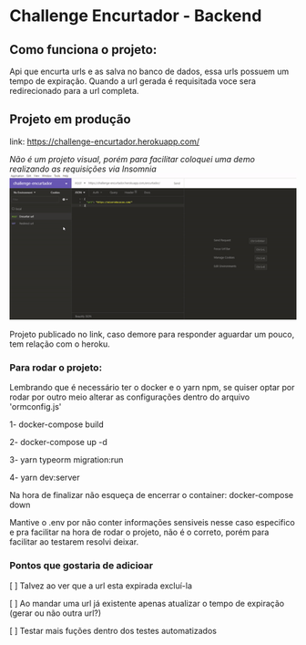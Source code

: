 # Challenge Encurtador - Backend

## Como funciona o projeto:
Api que encurta urls e as salva no banco de dados, essa urls possuem um tempo de expiração. Quando a url gerada é requisitada voce sera redirecionado para a url completa.

## Projeto em produção
link: https://challenge-encurtador.herokuapp.com/

*Não é um projeto visual, porém para facilitar coloquei uma demo realizando as requisições via Insomnia*
![Video Example](https://raw.githubusercontent.com/Jhonjoao/challenge-encurtador/main/gif-example.gif)

Projeto publicado no link, caso demore para responder aguardar um pouco, tem relação com o heroku.

### Para rodar o projeto:
Lembrando que é necessário ter o docker e o yarn npm, se quiser optar por rodar por outro meio alterar as configurações dentro do arquivo 'ormconfig.js'

1- docker-compose build  

2- docker-compose up -d

3- yarn typeorm migration:run

4- yarn dev:server


Na hora de finalizar não esqueça de encerrar o container:
docker-compose down


Mantive o .env por não conter informações sensiveis nesse caso especifico e pra facilitar na hora de rodar o projeto, não é o correto, porém para facilitar ao testarem resolvi deixar.

### Pontos que gostaria de adicioar
[ ] Talvez ao ver que a url esta expirada excluí-la

[ ] Ao mandar uma url já existente apenas atualizar o tempo de expiração (gerar ou não outra url?)

[ ] Testar mais fuções dentro dos testes automatizados
